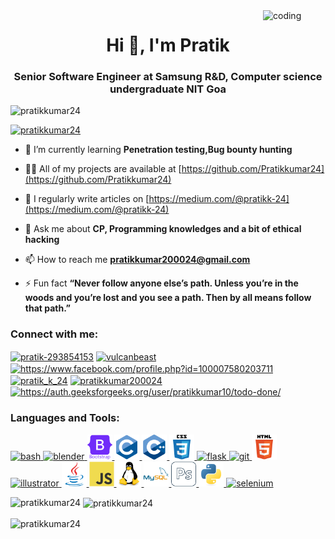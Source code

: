 <img align="right" alt="coding" width="100" src="https://media.giphy.com/media/USV0ym3bVWQJJmNu3N/giphy.gif">
<h1 align="center">Hi 👋, I'm Pratik</h1>
<h3 align="center">Senior Software Engineer at Samsung R&D, Computer science undergraduate NIT Goa</h3>

<p align="left"> <img src="https://komarev.com/ghpvc/?username=pratikkumar24&label=Profile%20views&color=0e75b6&style=flat" alt="pratikkumar24" /> </p>

<p align="left"> <a href="https://github.com/ryo-ma/github-profile-trophy"><img src="https://github-profile-trophy.vercel.app/?username=pratikkumar24" alt="pratikkumar24" /></a> </p>

- 🌱 I’m currently learning **Penetration testing,Bug bounty hunting**

- 👨‍💻 All of my projects are available at [https://github.com/Pratikkumar24](https://github.com/Pratikkumar24)

- 📝 I regularly write articles on [https://medium.com/@pratikk-24](https://medium.com/@pratikk-24)

- 💬 Ask me about **CP, Programming knowledges and a bit of ethical hacking**

- 📫 How to reach me **pratikkumar200024@gmail.com**

- ⚡ Fun fact **“Never follow anyone else’s path. Unless you’re in the woods and you’re lost and you see a path. Then by all means follow that path.”**

<h3 align="left">Connect with me:</h3>
<p align="left">
<a href="https://linkedin.com/in/pratik-293854153" target="blank"><img align="center" src="https://cdn.jsdelivr.net/npm/simple-icons@3.0.1/icons/linkedin.svg" alt="pratik-293854153" height="30" width="40" /></a>
<a href="https://stackoverflow.com/users/vulcanbeast" target="blank"><img align="center" src="https://cdn.jsdelivr.net/npm/simple-icons@3.0.1/icons/stackoverflow.svg" alt="vulcanbeast" height="30" width="40" /></a>
<a href="https://fb.com/https://www.facebook.com/profile.php?id=100007580203711" target="blank"><img align="center" src="https://cdn.jsdelivr.net/npm/simple-icons@3.0.1/icons/facebook.svg" alt="https://www.facebook.com/profile.php?id=100007580203711" height="30" width="40" /></a>
<a href="https://instagram.com/pratik_k_24" target="blank"><img align="center" src="https://cdn.jsdelivr.net/npm/simple-icons@3.0.1/icons/instagram.svg" alt="pratik_k_24" height="30" width="40" /></a>
<a href="https://www.leetcode.com/pratikkumar200024" target="blank"><img align="center" src="https://cdn.jsdelivr.net/npm/simple-icons@3.0.1/icons/leetcode.svg" alt="pratikkumar200024" height="30" width="40" /></a>
<a href="https://auth.geeksforgeeks.org/user/https://auth.geeksforgeeks.org/user/pratikkumar10/todo-done/" target="blank"><img align="center" src="https://cdn.jsdelivr.net/npm/simple-icons@3.0.1/icons/geeksforgeeks.svg" alt="https://auth.geeksforgeeks.org/user/pratikkumar10/todo-done/" height="30" width="40" /></a>
</p>

<h3 align="left">Languages and Tools:</h3>
<p align="left"> <a href="https://www.gnu.org/software/bash/" target="_blank"> <img src="https://www.vectorlogo.zone/logos/gnu_bash/gnu_bash-icon.svg" alt="bash" width="40" height="40"/> </a> <a href="https://www.blender.org/" target="_blank"> <img src="https://download.blender.org/branding/community/blender_community_badge_white.svg" alt="blender" width="40" height="40"/> </a> <a href="https://getbootstrap.com" target="_blank"> <img src="https://raw.githubusercontent.com/devicons/devicon/master/icons/bootstrap/bootstrap-plain-wordmark.svg" alt="bootstrap" width="40" height="40"/> </a> <a href="https://www.cprogramming.com/" target="_blank"> <img src="https://raw.githubusercontent.com/devicons/devicon/master/icons/c/c-original.svg" alt="c" width="40" height="40"/> </a> <a href="https://www.w3schools.com/cpp/" target="_blank"> <img src="https://raw.githubusercontent.com/devicons/devicon/master/icons/cplusplus/cplusplus-original.svg" alt="cplusplus" width="40" height="40"/> </a> <a href="https://www.w3schools.com/css/" target="_blank"> <img src="https://raw.githubusercontent.com/devicons/devicon/master/icons/css3/css3-original-wordmark.svg" alt="css3" width="40" height="40"/> </a> <a href="https://flask.palletsprojects.com/" target="_blank"> <img src="https://www.vectorlogo.zone/logos/pocoo_flask/pocoo_flask-icon.svg" alt="flask" width="40" height="40"/> </a> <a href="https://git-scm.com/" target="_blank"> <img src="https://www.vectorlogo.zone/logos/git-scm/git-scm-icon.svg" alt="git" width="40" height="40"/> </a> <a href="https://www.w3.org/html/" target="_blank"> <img src="https://raw.githubusercontent.com/devicons/devicon/master/icons/html5/html5-original-wordmark.svg" alt="html5" width="40" height="40"/> </a> <a href="https://www.adobe.com/in/products/illustrator.html" target="_blank"> <img src="https://www.vectorlogo.zone/logos/adobe_illustrator/adobe_illustrator-icon.svg" alt="illustrator" width="40" height="40"/> </a> <a href="https://www.java.com" target="_blank"> <img src="https://raw.githubusercontent.com/devicons/devicon/master/icons/java/java-original.svg" alt="java" width="40" height="40"/> </a> <a href="https://developer.mozilla.org/en-US/docs/Web/JavaScript" target="_blank"> <img src="https://raw.githubusercontent.com/devicons/devicon/master/icons/javascript/javascript-original.svg" alt="javascript" width="40" height="40"/> </a> <a href="https://www.linux.org/" target="_blank"> <img src="https://raw.githubusercontent.com/devicons/devicon/master/icons/linux/linux-original.svg" alt="linux" width="40" height="40"/> </a> <a href="https://www.mysql.com/" target="_blank"> <img src="https://raw.githubusercontent.com/devicons/devicon/master/icons/mysql/mysql-original-wordmark.svg" alt="mysql" width="40" height="40"/> </a> <a href="https://www.photoshop.com/en" target="_blank"> <img src="https://raw.githubusercontent.com/devicons/devicon/master/icons/photoshop/photoshop-line.svg" alt="photoshop" width="40" height="40"/> </a> <a href="https://www.python.org" target="_blank"> <img src="https://raw.githubusercontent.com/devicons/devicon/master/icons/python/python-original.svg" alt="python" width="40" height="40"/> </a> <a href="https://www.selenium.dev" target="_blank"> <img src="https://raw.githubusercontent.com/detain/svg-logos/780f25886640cef088af994181646db2f6b1a3f8/svg/selenium-logo.svg" alt="selenium" width="40" height="40"/> </a> </p>

<p><img align="left" src="https://github-readme-stats.vercel.app/api/top-langs?username=pratikkumar24&show_icons=true&locale=en&layout=compact" alt="pratikkumar24" /></p>

<p>&nbsp;<img align="center" src="https://github-readme-stats.vercel.app/api?username=pratikkumar24&show_icons=true&locale=en" alt="pratikkumar24" /></p>

<p><img align="center" src="https://github-readme-streak-stats.herokuapp.com/?user=pratikkumar24&" alt="pratikkumar24" /></p>
